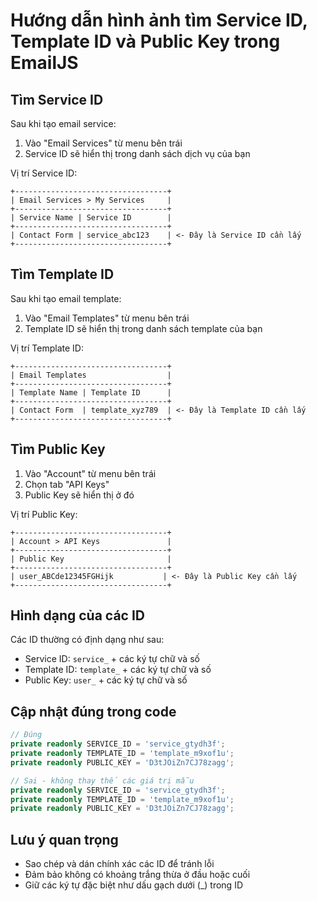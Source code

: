 # Hướng dẫn hình ảnh tìm Service ID, Template ID và Public Key trong EmailJS

## Tìm Service ID

Sau khi tạo email service:
1. Vào "Email Services" từ menu bên trái
2. Service ID sẽ hiển thị trong danh sách dịch vụ của bạn

Vị trí Service ID:
```
+----------------------------------+
| Email Services > My Services     |
+----------------------------------+
| Service Name | Service ID        |
+----------------------------------+
| Contact Form | service_abc123    | <- Đây là Service ID cần lấy
+----------------------------------+
```

## Tìm Template ID

Sau khi tạo email template:
1. Vào "Email Templates" từ menu bên trái
2. Template ID sẽ hiển thị trong danh sách template của bạn

Vị trí Template ID:
```
+----------------------------------+
| Email Templates                  |
+----------------------------------+
| Template Name | Template ID      |
+----------------------------------+
| Contact Form  | template_xyz789  | <- Đây là Template ID cần lấy
+----------------------------------+
```

## Tìm Public Key

1. Vào "Account" từ menu bên trái
2. Chọn tab "API Keys"
3. Public Key sẽ hiển thị ở đó

Vị trí Public Key:
```
+----------------------------------+
| Account > API Keys               |
+----------------------------------+
| Public Key                       |
+----------------------------------+
| user_ABCde12345FGHijk           | <- Đây là Public Key cần lấy
+----------------------------------+
```

## Hình dạng của các ID

Các ID thường có định dạng như sau:
- Service ID: `service_` + các ký tự chữ và số
- Template ID: `template_` + các ký tự chữ và số
- Public Key: `user_` + các ký tự chữ và số

## Cập nhật đúng trong code

```typescript
// Đúng
private readonly SERVICE_ID = 'service_gtydh3f';
private readonly TEMPLATE_ID = 'template_m9xof1u';
private readonly PUBLIC_KEY = 'D3tJOiZn7CJ78zagg';

// Sai - không thay thế các giá trị mẫu
private readonly SERVICE_ID = 'service_gtydh3f';
private readonly TEMPLATE_ID = 'template_m9xof1u';
private readonly PUBLIC_KEY = 'D3tJOiZn7CJ78zagg';
```

## Lưu ý quan trọng

- Sao chép và dán chính xác các ID để tránh lỗi
- Đảm bảo không có khoảng trắng thừa ở đầu hoặc cuối
- Giữ các ký tự đặc biệt như dấu gạch dưới (_) trong ID
